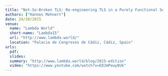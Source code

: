```yaml
---
title: "Not-So-Broken TLS: Re-engineering TLS in a Purely Functional Setting"
authors: ["Hannes Mehnert"]
date: 24/10/2015
venue:
  name: "Lambda World"
  short-name: "Lambda15"
  url: "http://www.lambda.world/"
  location: "Palacio de Congresos de Cádiz, Cádiz, Spain"
urls:
  pdf:
  slides:
  summary: "http://www.lambda.world/blog/2015-edition"
  video: "https://www.youtube.com/watch?v=E8JmPewy8Uk"
---
```

